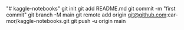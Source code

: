"# kaggle-notebooks"  git init git add README.md git commit -m "first commit" git branch -M main git remote add origin git@github.com:car-mor/kaggle-notebooks.git git push -u origin main

